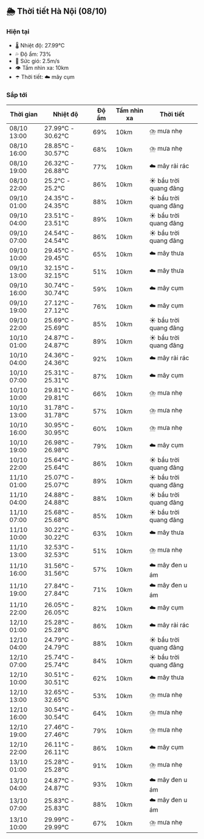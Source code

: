 ## 🌦️ Thời tiết Hà Nội (08/10)

### Hiện tại

- 🌡️ Nhiệt độ: 27.99℃
- 💦 Độ ẩm: 73%
- 💨 Sức gió: 2.5m/s
- 👁️ Tầm nhìn xa: 10km
- ☂️ Thời tiết: ☁️ mây cụm

### Sắp tới

| Thời gian | Nhiệt độ | Độ ẩm | Tầm nhìn xa | Thời tiết |
| --- | --- | --- | --- | --- |
| 08/10 13:00 | 27.99℃ - 30.62℃ | 69% | 10km | ⛈️ mưa nhẹ |
| 08/10 16:00 | 28.85℃ - 30.57℃ | 68% | 10km | ⛈️ mưa nhẹ |
| 08/10 19:00 | 26.32℃ - 26.88℃ | 77% | 10km | ☁️ mây rải rác |
| 08/10 22:00 | 25.2℃ - 25.2℃ | 86% | 10km | ☀️ bầu trời quang đãng |
| 09/10 01:00 | 24.35℃ - 24.35℃ | 88% | 10km | ☀️ bầu trời quang đãng |
| 09/10 04:00 | 23.51℃ - 23.51℃ | 89% | 10km | ☀️ bầu trời quang đãng |
| 09/10 07:00 | 24.54℃ - 24.54℃ | 86% | 10km | ☀️ bầu trời quang đãng |
| 09/10 10:00 | 29.45℃ - 29.45℃ | 65% | 10km | ☁️ mây thưa |
| 09/10 13:00 | 32.15℃ - 32.15℃ | 51% | 10km | ☁️ mây thưa |
| 09/10 16:00 | 30.74℃ - 30.74℃ | 59% | 10km | ☁️ mây cụm |
| 09/10 19:00 | 27.12℃ - 27.12℃ | 76% | 10km | ☁️ mây cụm |
| 09/10 22:00 | 25.69℃ - 25.69℃ | 85% | 10km | ☀️ bầu trời quang đãng |
| 10/10 01:00 | 24.87℃ - 24.87℃ | 89% | 10km | ☀️ bầu trời quang đãng |
| 10/10 04:00 | 24.36℃ - 24.36℃ | 92% | 10km | ☁️ mây rải rác |
| 10/10 07:00 | 25.31℃ - 25.31℃ | 87% | 10km | ☁️ mây cụm |
| 10/10 10:00 | 29.81℃ - 29.81℃ | 66% | 10km | ⛈️ mưa nhẹ |
| 10/10 13:00 | 31.78℃ - 31.78℃ | 57% | 10km | ⛈️ mưa nhẹ |
| 10/10 16:00 | 30.95℃ - 30.95℃ | 60% | 10km | ⛈️ mưa nhẹ |
| 10/10 19:00 | 26.98℃ - 26.98℃ | 79% | 10km | ☁️ mây cụm |
| 10/10 22:00 | 25.64℃ - 25.64℃ | 86% | 10km | ☀️ bầu trời quang đãng |
| 11/10 01:00 | 25.07℃ - 25.07℃ | 89% | 10km | ☀️ bầu trời quang đãng |
| 11/10 04:00 | 24.88℃ - 24.88℃ | 88% | 10km | ☀️ bầu trời quang đãng |
| 11/10 07:00 | 25.68℃ - 25.68℃ | 85% | 10km | ☀️ bầu trời quang đãng |
| 11/10 10:00 | 30.22℃ - 30.22℃ | 63% | 10km | ☁️ mây thưa |
| 11/10 13:00 | 32.53℃ - 32.53℃ | 51% | 10km | ⛈️ mưa nhẹ |
| 11/10 16:00 | 31.56℃ - 31.56℃ | 57% | 10km | ☁️ mây đen u ám |
| 11/10 19:00 | 27.84℃ - 27.84℃ | 71% | 10km | ☁️ mây đen u ám |
| 11/10 22:00 | 26.05℃ - 26.05℃ | 82% | 10km | ☁️ mây cụm |
| 12/10 01:00 | 25.28℃ - 25.28℃ | 86% | 10km | ☁️ mây rải rác |
| 12/10 04:00 | 24.79℃ - 24.79℃ | 88% | 10km | ☀️ bầu trời quang đãng |
| 12/10 07:00 | 25.74℃ - 25.74℃ | 84% | 10km | ☀️ bầu trời quang đãng |
| 12/10 10:00 | 30.51℃ - 30.51℃ | 62% | 10km | ☁️ mây thưa |
| 12/10 13:00 | 32.65℃ - 32.65℃ | 53% | 10km | ⛈️ mưa nhẹ |
| 12/10 16:00 | 30.54℃ - 30.54℃ | 64% | 10km | ⛈️ mưa nhẹ |
| 12/10 19:00 | 27.46℃ - 27.46℃ | 79% | 10km | ⛈️ mưa nhẹ |
| 12/10 22:00 | 26.11℃ - 26.11℃ | 86% | 10km | ☁️ mây cụm |
| 13/10 01:00 | 25.28℃ - 25.28℃ | 91% | 10km | ⛈️ mưa nhẹ |
| 13/10 04:00 | 24.87℃ - 24.87℃ | 93% | 10km | ☁️ mây đen u ám |
| 13/10 07:00 | 25.83℃ - 25.83℃ | 88% | 10km | ☁️ mây đen u ám |
| 13/10 10:00 | 29.99℃ - 29.99℃ | 67% | 10km | ⛈️ mưa nhẹ |
